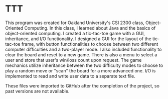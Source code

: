 # TTT

This program was created for Oakland University's CSI 2300 class, Object-Oriented Computing. In this class, I learned about Java and the basics of object-oriented computing. I created a tic-tac-toe game with a GUI, inheritance, and I/O functionality. I designed a GUI for the layout of the tic-tac-toe frame, with button functionalities to choose between two different computer difficulties and a two-player mode. I also included functionality to clear the board and reset to a new game. There is also a menu to select a user and store that user's win/loss count upon request. The game mechanics utilize inheritance between the two difficulty modes to choose to play a random move or "scan" the board for a more advanced one. I/O is implemented to read and write user data to a separate text file.

These files were imported to GitHub after the completion of the project, so past versions are not available.
